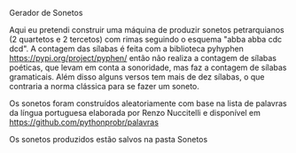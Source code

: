 Gerador de Sonetos

Aqui eu pretendi construir uma máquina de produzir sonetos  petrarquianos (2 quartetos e 2 tercetos) com rimas seguindo o esquema "abba abba cdc dcd". A contagem das sílabas é feita com a biblioteca pyhyphen https://pypi.org/project/pyphen/
então não realiza a contagem de sílabas poéticas, que levam em conta a sonoridade, mas faz a contagem de sílabas gramaticais. Além disso alguns versos tem mais de dez sílabas, o que contraria a norma clássica para se fazer um soneto.

Os sonetos foram construídos aleatoriamente com base na lista de palavras da língua portuguesa elaborada por Renzo Nuccitelli e disponível em https://github.com/pythonprobr/palavras

Os sonetos produzidos estão salvos na pasta Sonetos
